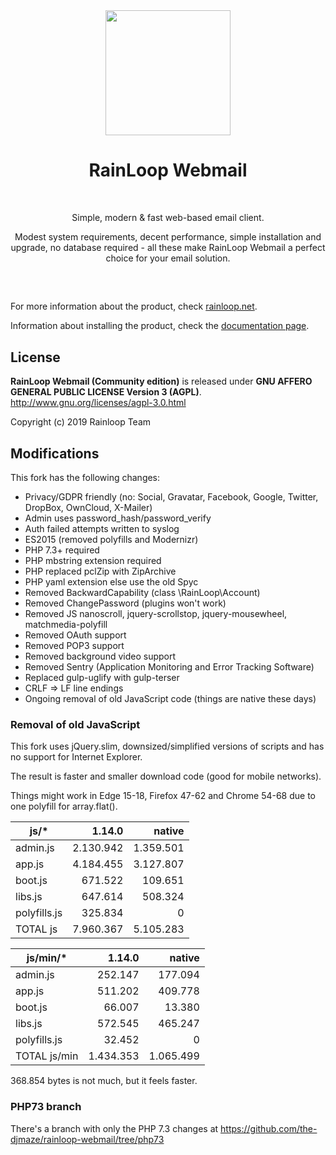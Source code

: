 <div align="center">
  <a href="https://github.com/RainLoop/rainloop-webmail">
    <img width="200" heigth="200" src="https://www.rainloop.net/static/img/logo-256x256-tiny.png">
  </a>
  <br>
  <h1>RainLoop Webmail</h1>
  <br>
  <p>
    Simple, modern &amp; fast web-based email client.
  </p>
  <p>
    Modest system requirements, decent performance, simple installation and upgrade, no database required
    - all these make RainLoop Webmail a perfect choice for your email solution.
  </p>
  <h2></h2>
  <br>
</div>

For more information about the product, check [rainloop.net](http://www.rainloop.net/).

Information about installing the product, check the [documentation page](http://www.rainloop.net/docs/installation/).

## License

**RainLoop Webmail (Community edition)** is released under
**GNU AFFERO GENERAL PUBLIC LICENSE Version 3 (AGPL)**.
http://www.gnu.org/licenses/agpl-3.0.html

Copyright (c) 2019 Rainloop Team

## Modifications

This fork has the following changes:

* Privacy/GDPR friendly (no: Social, Gravatar, Facebook, Google, Twitter, DropBox, OwnCloud, X-Mailer)
* Admin uses password_hash/password_verify
* Auth failed attempts written to syslog
* ES2015 (removed polyfills and Modernizr)
* PHP 7.3+ required
* PHP mbstring extension required
* PHP replaced pclZip with ZipArchive
* PHP yaml extension else use the old Spyc
* Removed BackwardCapability (class \RainLoop\Account)
* Removed ChangePassword (plugins won't work)
* Removed JS nanoscroll, jquery-scrollstop, jquery-mousewheel, matchmedia-polyfill
* Removed OAuth support
* Removed POP3 support
* Removed background video support
* Removed Sentry (Application Monitoring and Error Tracking Software)
* Replaced gulp-uglify with gulp-terser
* CRLF => LF line endings
* Ongoing removal of old JavaScript code (things are native these days)

### Removal of old JavaScript

This fork uses jQuery.slim, downsized/simplified versions of scripts and has no support for Internet Explorer.

The result is faster and smaller download code (good for mobile networks).

Things might work in Edge 15-18, Firefox 47-62 and Chrome 54-68 due to one polyfill for array.flat().

|js/*       	|1.14.0   	|native   	|
|-----------	|--------:	|--------:	|
|admin.js    	|2.130.942	|1.359.501	|
|app.js      	|4.184.455	|3.127.807	|
|boot.js     	|  671.522	|  109.651	|
|libs.js     	|  647.614	|  508.324	|
|polyfills.js	|  325.834	|        0	|
|TOTAL js   	|7.960.367	|5.105.283	|

|js/min/*   	|1.14.0   	|native   	|
|-----------	|--------:	|--------:	|
|admin.js    	|  252.147	|  177.094	|
|app.js      	|  511.202	|  409.778	|
|boot.js     	|   66.007	|   13.380	|
|libs.js     	|  572.545	|  465.247	|
|polyfills.js	|   32.452	|        0	|
|TOTAL js/min	|1.434.353	|1.065.499	|

368.854 bytes is not much, but it feels faster.

### PHP73 branch

There's a branch with only the PHP 7.3 changes at
https://github.com/the-djmaze/rainloop-webmail/tree/php73

